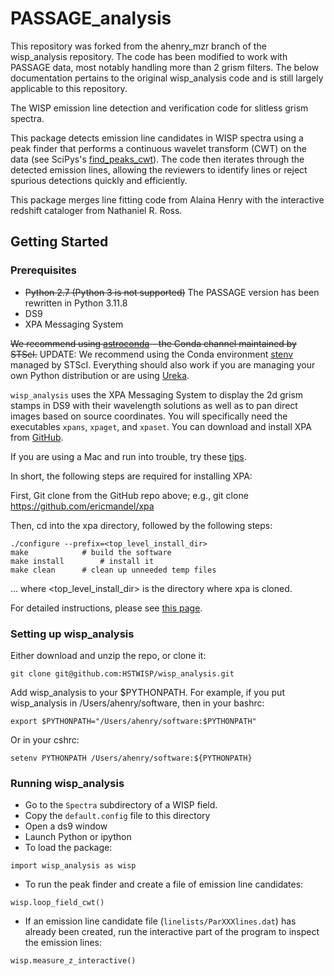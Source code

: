 # PASSAGE_analysis

This repository was forked from the ahenry_mzr branch of the wisp_analysis repository. The code has been modified to work with PASSAGE data, most notably handling more than 2 grism filters. The below documentation pertains to the original wisp_analysis code and is still largely applicable to this repository.

The WISP emission line detection and verification code for slitless grism spectra. 

This package detects emission line candidates in WISP 
spectra using a peak finder that performs a continuous wavelet transform
(CWT) on the data
(see SciPys's [find_peaks_cwt](https://docs.scipy.org/doc/scipy/reference/generated/scipy.signal.find_peaks_cwt.html)).
The code then iterates through the detected emission lines, allowing the 
reviewers to identify lines or reject spurious detections quickly and 
efficiently. 

This package merges line fitting code from Alaina Henry with the interactive
redshift cataloger from Nathaniel R. Ross. 


## Getting Started

### Prerequisites

* ~~Python 2.7  (Python 3 is not supported)~~ The PASSAGE version has been rewritten in Python 3.11.8 
* DS9
* XPA Messaging System

  
~~We recommend using [astroconda](https://astroconda.readthedocs.io/en/latest/) - 
the Conda channel maintained by STScI.~~
UPDATE: We recommend using the Conda environment [stenv](https://stenv.readthedocs.io/en/latest/) managed by STScI. Everything should also work if you are 
managing your own Python distribution or are using 
[Ureka](http://ssb.stsci.edu/ureka/).

`wisp_analysis` uses the XPA Messaging System to display the 2d grism stamps 
in DS9 with their wavelength solutions as well as to pan direct images based 
on source coordinates. You will specifically need the executables 
`xpans`, `xpaget`, and `xpaset`. 
You can download and install XPA from 
[GitHub](https://github.com/ericmandel/xpa). 

If you are using a Mac and run into trouble, try these [tips](http://staff.washington.edu/rowen/ds9andxpa.html#Installing). 

In short, the following steps are required for installing XPA:

First, Git clone from the GitHub repo above; e.g., git clone https://github.com/ericmandel/xpa

Then, cd into the xpa directory, followed by the following steps:

	./configure --prefix=<top_level_install_dir>
	make			# build the software
	make install		# install it
	make clean		# clean up unneeded temp files

... where <top_level_install_dir> is the directory where xpa is cloned.

For detailed instructions, please see [this page](https://github.com/ericmandel/xpa/blob/master/INSTALL).

### Setting up wisp_analysis
Either download and unzip the repo, or clone it:

```
git clone git@github.com:HSTWISP/wisp_analysis.git
```

Add wisp\_analysis to your $PYTHONPATH. 
For example, if you put wisp\_analysis in /Users/ahenry/software, then 
in your bashrc:
```
export $PYTHONPATH="/Users/ahenry/software:$PYTHONPATH"
``` 
Or in your cshrc:
```
setenv PYTHONPATH /Users/ahenry/software:${PYTHONPATH}
```

### Running wisp_analysis

* Go to the `Spectra` subdirectory of a WISP field. 
* Copy the `default.config` file to this directory
* Open a ds9 window
* Launch Python or ipython
* To load the package:
```
import wisp_analysis as wisp
```
* To run the peak finder and create a file of emission line candidates:
```
wisp.loop_field_cwt()
```
* If an emission line candidate file (`linelists/ParXXXlines.dat`) has already 
been created, run the interactive part of the program to inspect the emission 
lines:
```
wisp.measure_z_interactive()
```

